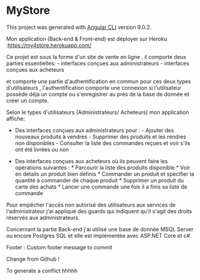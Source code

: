 # MyStore

This project was generated with [Angular CLI](https://github.com/angular/angular-cli) version 9.0.2.

Mon application (Back-end & Front-end) est déployer sur Heroku :https://my4store.herokuapp.com/

Ce projet est sous la forme d'un site de vente en ligne , il comporte deux parties essentielles:
        - interfaces conçues aux administrateurs
        - interfaces conçues aux acheteurs

et comporte une partie d'authentification en commun pour ces deux types d'utilisateurs , l'authentification
comporte une connexion si l'utilisateur possède déja un compte ou s'enregistrer au près de la base de donnée 
et créer un compte.

Selon le types d'utilisateurs (Administrateurs/ Acheteurs) mon application affiche:

* Des interfaces conçues aux administrateurs pour :
            - Ajouter des nouveaux produits à vendres
            - Supprimer des produits et les rendres non disponibles
            - Consulter la liste des commandes reçues et voir s'ils ont été livrées ou non

* Des interfaces conçues aux acheteurs où ils peuvent faire les opèrations suivantes :
            * Parcourir la liste des produits disponible
            * Voir en détails un produit bien définis 
            * Commander un produit et spècifier la quantité à commander de chaque produit
            * Supprimer un produit du carte des achats
            * Lancer une commande une fois il a finis sa liste de commande

Pour empêcher l'accès non autorisé des utilisateurs aux services de l'administrateur j'ai appliqué des guards 
qui indiquent qu'il s'agit des droits réservés aux administrateurs.

Concernant la partie Back-end j'ai utilisé une base de donnée MSQL Server ou encore Postgres SQL et elle est implémentée 
avec ASP.NET Core et c#.



Footer : Custom footer message to commit

Change from Github !

To generate a conflict hhhhh


